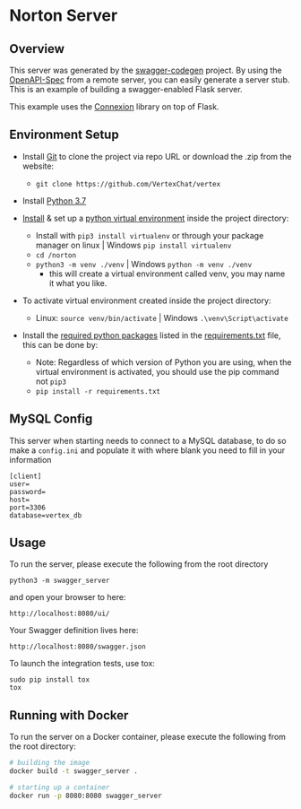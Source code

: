 # Norton Server

## Overview
This server was generated by the [swagger-codegen](https://github.com/swagger-api/swagger-codegen) project. By using the
[OpenAPI-Spec](https://github.com/swagger-api/swagger-core/wiki) from a remote server, you can easily generate a server stub.  This
is an example of building a swagger-enabled Flask server.

This example uses the [Connexion](https://github.com/zalando/connexion) library on top of Flask.

## Environment Setup
 * Install [Git](https://git-scm.com/downloads) to clone the project via repo URL or download the .zip from the website:
    * `git clone https://github.com/VertexChat/vertex`
 * Install [Python 3.7](https://www.python.org/downloads/)
 * [Install](https://virtualenv.pypa.io/en/latest/installation/) & set up a [python virtual environment](https://docs.python.org/3/tutorial/venv.html#creating-virtual-environments) 
 inside the project directory:
    * Install with `pip3 install virtualenv` or through your package manager on linux | Windows `pip install virtualenv`
    * `cd /norton`
    * `python3 -m venv ./venv` | Windows `python -m venv ./venv`
        * this will create a virtual environment called venv, you may name it what you like.
 * To activate virtual environment created inside the project directory:
    * Linux: `source venv/bin/activate` | Windows `.\venv\Script\activate`
    
 * Install the [required python packages](https://docs.python.org/3/tutorial/venv.html#managing-packages-with-pip) listed in the [requirements.txt](https://github.com/butlawr/Emerging-Technologies-Project/blob/master/requirements.txt) file, this can be done by:
    * Note: Regardless of which version of Python you are using, when the virtual environment is activated, you should 
    use the pip command not `pip3`
    * `pip install -r requirements.txt`
    
## MySQL Config
This server when starting needs to connect to a MySQL database, to do so make a `config.ini` 
and populate it with where blank you need to fill in your information

```
[client]
user=
password=
host=
port=3306
database=vertex_db
```

## Usage

To run the server, please execute the following from the root directory

```
python3 -m swagger_server
```

and open your browser to here:

```
http://localhost:8080/ui/
```

Your Swagger definition lives here:

```
http://localhost:8080/swagger.json
```

To launch the integration tests, use tox:
```
sudo pip install tox
tox
```

## Running with Docker

To run the server on a Docker container, please execute the following from the root directory:

```bash
# building the image
docker build -t swagger_server .

# starting up a container
docker run -p 8080:8080 swagger_server
```
